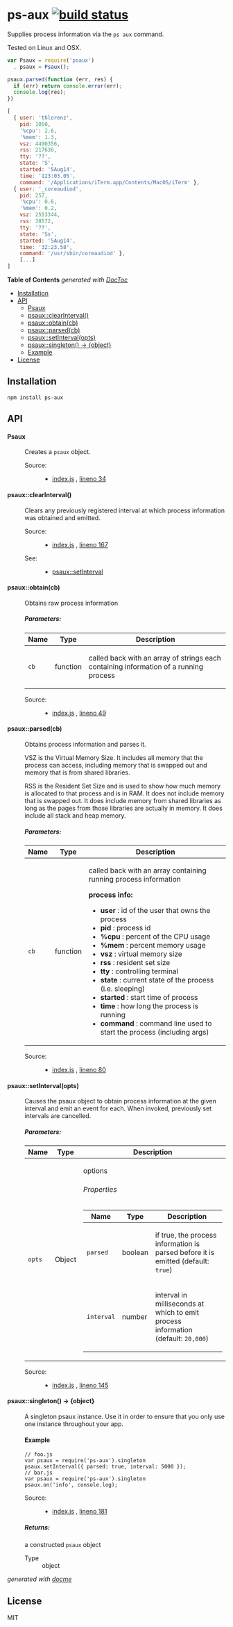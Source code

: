 # ps-aux [![build status](https://secure.travis-ci.org/thlorenz/ps-aux.png)](http://travis-ci.org/thlorenz/ps-aux)

Supplies process information via the `ps aux` command.

Tested on Linux and OSX.

```js
var Psaux = require('psaux')
  , psaux = Psaux();

psaux.parsed(function (err, res) {
  if (err) return console.error(err);
  console.log(res);
})
```

```js
[ 
  { user: 'thlorenz',
    pid: 1050,
    '%cpu': 2.6,
    '%mem': 1.3,
    vsz: 4490356,
    rss: 217636,
    tty: '??',
    state: 'S',
    started: '5Aug14',
    time: '123:03.05',
    command: '/Applications/iTerm.app/Contents/MacOS/iTerm' },
  { user: '_coreaudiod',
    pid: 257,
    '%cpu': 0.6,
    '%mem': 0.2,
    vsz: 2553344,
    rss: 38572,
    tty: '??',
    state: 'Ss',
    started: '5Aug14',
    time: '32:23.58',
    command: '/usr/sbin/coreaudiod' },
    [...]
]
```

<!-- START doctoc generated TOC please keep comment here to allow auto update -->
<!-- DON'T EDIT THIS SECTION, INSTEAD RE-RUN doctoc TO UPDATE -->
**Table of Contents**  *generated with [DocToc](http://doctoc.herokuapp.com/)*

- [Installation](#installation)
- [API](#api)
    - [Psaux](#psaux)
    - [psaux::clearInterval()](#psauxclearinterval)
    - [psaux::obtain(cb)](#psauxobtaincb)
    - [psaux::parsed(cb)](#psauxparsedcb)
    - [psaux::setInterval(opts)](#psauxsetintervalopts)
    - [psaux::singleton() → {object}](#psauxsingleton-→-object)
    - [Example](#example)
- [License](#license)

<!-- END doctoc generated TOC please keep comment here to allow auto update -->


## Installation

    npm install ps-aux

## API

<!-- START docme generated API please keep comment here to allow auto update -->
<!-- DON'T EDIT THIS SECTION, INSTEAD RE-RUN docme TO UPDATE -->

<div>
<div class="jsdoc-githubify">
<section>
<article>
<div class="container-overview">
<dl class="details">
</dl>
</div>
<dl>
<dt>
<h4 class="name" id="Psaux"><span class="type-signature"></span>Psaux<span class="type-signature"></span></h4>
</dt>
<dd>
<div class="description">
<p>Creates a <code>psaux</code> object.</p>
</div>
<dl class="details">
<dt class="tag-source">Source:</dt>
<dd class="tag-source"><ul class="dummy">
<li>
<a href="https://github.com/thlorenz/ps-aux/blob/master/index.js">index.js</a>
<span>, </span>
<a href="https://github.com/thlorenz/ps-aux/blob/master/index.js#L34">lineno 34</a>
</li>
</ul></dd>
</dl>
</dd>
</dl>
<dl>
<dt>
<h4 class="name" id="psaux::clearInterval"><span class="type-signature"></span>psaux::clearInterval<span class="signature">()</span><span class="type-signature"></span></h4>
</dt>
<dd>
<div class="description">
<p>Clears any previously registered interval at which process information was obtained
and emitted.</p>
</div>
<dl class="details">
<dt class="tag-source">Source:</dt>
<dd class="tag-source"><ul class="dummy">
<li>
<a href="https://github.com/thlorenz/ps-aux/blob/master/index.js">index.js</a>
<span>, </span>
<a href="https://github.com/thlorenz/ps-aux/blob/master/index.js#L167">lineno 167</a>
</li>
</ul></dd>
<dt class="tag-see">See:</dt>
<dd class="tag-see">
<ul>
<li><a href="global.html#psaux::setInterval">psaux::setInterval</a></li>
</ul>
</dd>
</dl>
</dd>
<dt>
<h4 class="name" id="psaux::obtain"><span class="type-signature"></span>psaux::obtain<span class="signature">(cb)</span><span class="type-signature"></span></h4>
</dt>
<dd>
<div class="description">
<p>Obtains raw process information</p>
</div>
<h5>Parameters:</h5>
<table class="params">
<thead>
<tr>
<th>Name</th>
<th>Type</th>
<th class="last">Description</th>
</tr>
</thead>
<tbody>
<tr>
<td class="name"><code>cb</code></td>
<td class="type">
<span class="param-type">function</span>
</td>
<td class="description last"><p>called back with an array of strings each containing information of a running process</p></td>
</tr>
</tbody>
</table>
<dl class="details">
<dt class="tag-source">Source:</dt>
<dd class="tag-source"><ul class="dummy">
<li>
<a href="https://github.com/thlorenz/ps-aux/blob/master/index.js">index.js</a>
<span>, </span>
<a href="https://github.com/thlorenz/ps-aux/blob/master/index.js#L49">lineno 49</a>
</li>
</ul></dd>
</dl>
</dd>
<dt>
<h4 class="name" id="psaux::parsed"><span class="type-signature"></span>psaux::parsed<span class="signature">(cb)</span><span class="type-signature"></span></h4>
</dt>
<dd>
<div class="description">
<p>Obtains process information and parses it.</p>
<p>VSZ is the Virtual Memory Size. It includes all memory that the process can
access, including memory that is swapped out and memory that is from shared
libraries.</p>
<p>RSS is the Resident Set Size and is used to show how much memory is
allocated to that process and is in RAM. It does not include memory that is
swapped out. It does include memory from shared libraries as long as the
pages from those libraries are actually in memory. It does include all stack
and heap memory.</p>
</div>
<h5>Parameters:</h5>
<table class="params">
<thead>
<tr>
<th>Name</th>
<th>Type</th>
<th class="last">Description</th>
</tr>
</thead>
<tbody>
<tr>
<td class="name"><code>cb</code></td>
<td class="type">
<span class="param-type">function</span>
</td>
<td class="description last"><p>called back with an array containing running process information</p>
<p><strong>process info:</strong></p>
<ul>
<li><strong>user</strong>    : id of the user that owns the process</li>
<li><strong>pid</strong>     : process id</li>
<li><strong>%cpu</strong>    : percent of the CPU usage</li>
<li><strong>%mem</strong>    : percent memory usage</li>
<li><strong>vsz</strong>     : virtual memory size</li>
<li><strong>rss</strong>     : resident set size</li>
<li><strong>tty</strong>     : controlling terminal</li>
<li><strong>state</strong>   : current state of the process (i.e. sleeping)</li>
<li><strong>started</strong> : start time of process</li>
<li><strong>time</strong>    : how long the process is running</li>
<li><strong>command</strong> : command line used to start the process (including args)</li>
</ul></td>
</tr>
</tbody>
</table>
<dl class="details">
<dt class="tag-source">Source:</dt>
<dd class="tag-source"><ul class="dummy">
<li>
<a href="https://github.com/thlorenz/ps-aux/blob/master/index.js">index.js</a>
<span>, </span>
<a href="https://github.com/thlorenz/ps-aux/blob/master/index.js#L80">lineno 80</a>
</li>
</ul></dd>
</dl>
</dd>
<dt>
<h4 class="name" id="psaux::setInterval"><span class="type-signature"></span>psaux::setInterval<span class="signature">(opts)</span><span class="type-signature"></span></h4>
</dt>
<dd>
<div class="description">
<p>Causes the psaux object to obtain process information at the given interval
and emit an event for each.
When invoked, previously set intervals are cancelled.</p>
</div>
<h5>Parameters:</h5>
<table class="params">
<thead>
<tr>
<th>Name</th>
<th>Type</th>
<th class="last">Description</th>
</tr>
</thead>
<tbody>
<tr>
<td class="name"><code>opts</code></td>
<td class="type">
<span class="param-type">Object</span>
</td>
<td class="description last"><p>options</p>
<h6>Properties</h6>
<table class="params">
<thead>
<tr>
<th>Name</th>
<th>Type</th>
<th class="last">Description</th>
</tr>
</thead>
<tbody>
<tr>
<td class="name"><code>parsed</code></td>
<td class="type">
<span class="param-type">boolean</span>
</td>
<td class="description last"><p>if true, the process information is parsed before it is emitted (default: <code>true</code>)</p></td>
</tr>
<tr>
<td class="name"><code>interval</code></td>
<td class="type">
<span class="param-type">number</span>
</td>
<td class="description last"><p>interval in milliseconds at which to emit process information (default: <code>20,000</code>)</p></td>
</tr>
</tbody>
</table>
</td>
</tr>
</tbody>
</table>
<dl class="details">
<dt class="tag-source">Source:</dt>
<dd class="tag-source"><ul class="dummy">
<li>
<a href="https://github.com/thlorenz/ps-aux/blob/master/index.js">index.js</a>
<span>, </span>
<a href="https://github.com/thlorenz/ps-aux/blob/master/index.js#L145">lineno 145</a>
</li>
</ul></dd>
</dl>
</dd>
<dt>
<h4 class="name" id="psaux::singleton"><span class="type-signature"></span>psaux::singleton<span class="signature">()</span><span class="type-signature"> &rarr; {object}</span></h4>
</dt>
<dd>
<div class="description">
<p>A singleton psaux instance.
Use it in order to ensure that you only use one instance throughout your app.</p>
<h4>Example</h4>
<pre><code class="lang-js">// foo.js
var psaux = require('ps-aux').singleton
psaux.setInterval({ parsed: true, interval: 5000 });
// bar.js
var psaux = require('ps-aux').singleton
psaux.on('info', console.log);</code></pre>
</div>
<dl class="details">
<dt class="tag-source">Source:</dt>
<dd class="tag-source"><ul class="dummy">
<li>
<a href="https://github.com/thlorenz/ps-aux/blob/master/index.js">index.js</a>
<span>, </span>
<a href="https://github.com/thlorenz/ps-aux/blob/master/index.js#L181">lineno 181</a>
</li>
</ul></dd>
</dl>
<h5>Returns:</h5>
<div class="param-desc">
<p>a constructed <code>psaux</code> object</p>
</div>
<dl>
<dt>
Type
</dt>
<dd>
<span class="param-type">object</span>
</dd>
</dl>
</dd>
</dl>
</article>
</section>
</div>

*generated with [docme](https://github.com/thlorenz/docme)*
</div>
<!-- END docme generated API please keep comment here to allow auto update -->

## License

MIT
